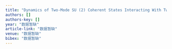 ```yaml
---
title: "Dynamics of Two-Mode SU (2) Coherent States Interacting With Two C onpled Atoms"
authors: []
authors-key: []
year: "数据暂缺"
article-link: "数据暂缺"
venue: "数据暂缺"
bibex: "数据暂缺"
---
```

